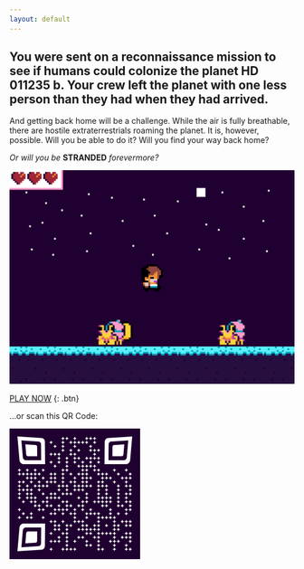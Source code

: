 ```yaml
---
layout: default
---
```


## You were sent on a reconnaissance mission to see if humans could colonize the planet HD 011235 b. Your crew left the planet with one less person than they had when they had arrived.

And getting back home will be a challenge. While the air is fully breathable, there are hostile extraterrestrials roaming the planet. It is, however, possible. Will you be able to do it? Will you find your way back home?

_Or will you be_ __STRANDED__ _forevermore?_

![Screenshot of STRANDED video game with the player jumping over two hermit-crab-like enemies.](/screenshot.png)

[PLAY NOW](https://csrodrig25.github.io/STRANDED)
{: .btn}

...or scan this QR Code:

![QR Code for STRANDED online game](/qr-code-small.png)